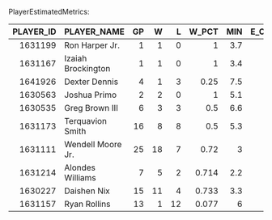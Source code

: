 PlayerEstimatedMetrics:

|   PLAYER_ID | PLAYER_NAME        |   GP |   W |   L |   W_PCT |   MIN |   E_OFF_RATING |   E_DEF_RATING |   E_NET_RATING |   E_AST_RATIO |   E_OREB_PCT |   E_DREB_PCT |   E_REB_PCT |   E_TOV_PCT |   E_USG_PCT |   E_PACE |   GP_RANK |   W_RANK |   L_RANK |   W_PCT_RANK |   MIN_RANK |   E_OFF_RATING_RANK |   E_DEF_RATING_RANK |   E_NET_RATING_RANK |   E_AST_RATIO_RANK |   E_OREB_PCT_RANK |   E_DREB_PCT_RANK |   E_REB_PCT_RANK |   E_TOV_PCT_RANK |   E_USG_PCT_RANK |   E_PACE_RANK |
|------------:|:-------------------|-----:|----:|----:|--------:|------:|---------------:|---------------:|---------------:|--------------:|-------------:|-------------:|------------:|------------:|------------:|---------:|----------:|---------:|---------:|-------------:|-----------:|--------------------:|--------------------:|--------------------:|-------------------:|------------------:|------------------:|-----------------:|-----------------:|-----------------:|--------------:|
|     1631199 | Ron Harper Jr.     |    1 |   1 |   0 |   1     |   3.7 |          100   |          155.1 |          -55.1 |         100   |        0     |        0     |       0     |       0     |       0     |   124.67 |       565 |      538 |        1 |            1 |        540 |                 514 |                 570 |                 569 |                  1 |               545 |               557 |              561 |                1 |              569 |             1 |
|     1631167 | Izaiah Brockington |    1 |   1 |   0 |   1     |   3.4 |          127.1 |          121   |            6.2 |           0   |        0.143 |        0.167 |       0.154 |       0     |       0.372 |   119.74 |       565 |      538 |        1 |            1 |        546 |                  10 |                 546 |                 100 |                553 |                19 |               176 |               88 |                1 |                4 |             2 |
|     1641926 | Dexter Dennis      |    4 |   1 |   3 |   0.25  |   7.5 |           89.9 |          102.5 |          -12.7 |          14.6 |        0.026 |        0.235 |       0.123 |      10.981 |       0.298 |   116.1  |       542 |      538 |       39 |          474 |        482 |                 548 |                  36 |                 510 |                376 |               398 |                59 |              143 |               48 |               22 |             3 |
|     1630563 | Joshua Primo       |    2 |   2 |   0 |   1     |   5.1 |           96.7 |           89.3 |            7.4 |           0   |        0.125 |        0     |       0.053 |      57.143 |       0.283 |   113.42 |       555 |      511 |        1 |            1 |        515 |                 527 |                  11 |                  82 |                553 |                38 |               557 |              508 |              572 |               33 |             4 |
|     1630535 | Greg Brown III     |    6 |   3 |   3 |   0.5   |   6.6 |          105.2 |          109.9 |           -4.8 |          17.4 |        0.067 |        0.133 |       0.1   |      17.422 |       0.184 |   111.67 |       525 |      489 |       39 |          300 |        497 |                 452 |                 169 |                 363 |                282 |               163 |               285 |              220 |              541 |              227 |             5 |
|     1631173 | Terquavion Smith   |   16 |   8 |   8 |   0.5   |   5.3 |          113.8 |          119.5 |           -5.7 |          17.9 |        0     |        0.055 |       0.026 |      10.417 |       0.253 |   111.32 |       461 |      423 |      110 |          300 |        511 |                 191 |                 530 |                 385 |                274 |               545 |               544 |              557 |               48 |               67 |             6 |
|     1631111 | Wendell Moore Jr.  |   25 |  18 |   7 |   0.72  |   3   |          105.3 |          111.4 |           -6.1 |          21.4 |        0     |        0.176 |       0.084 |      14.286 |       0.114 |   109.68 |       411 |      316 |       93 |           43 |        554 |                 450 |                 243 |                 392 |                173 |               545 |               154 |              316 |               48 |              523 |             7 |
|     1631214 | Alondes Williams   |    7 |   5 |   2 |   0.714 |   2.2 |           62.5 |          116.5 |          -54   |           0   |        0     |        0.083 |       0.036 |      19.157 |       0.281 |   109.64 |       518 |      466 |       28 |           46 |        568 |                 569 |                 470 |                 568 |                553 |               545 |               505 |              552 |              541 |               36 |             8 |
|     1630227 | Daishen Nix        |   15 |  11 |   4 |   0.733 |   3.3 |          125   |          101.2 |           23.7 |          15.9 |        0.02  |        0.05  |       0.033 |      13.284 |       0.256 |   109.07 |       467 |      392 |       45 |           41 |        547 |                  12 |                  30 |                  10 |                332 |               455 |               547 |              554 |               48 |               61 |             9 |
|     1631157 | Ryan Rollins       |   13 |   1 |  12 |   0.077 |   6   |          118.5 |           83   |           35.6 |          24.8 |        0.031 |        0.151 |       0.095 |      14.164 |       0.223 |   108.34 |       480 |      538 |      138 |          556 |        503 |                  49 |                   5 |                   3 |                119 |               346 |               220 |              239 |               48 |              128 |            10 |